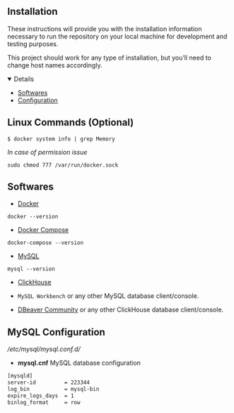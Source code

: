 ## Installation

These instructions will provide you with the installation information necessary to run the repository on your local machine for development and testing purposes.

This project should work for any type of installation, but you’ll need to change host names accordingly. 

<details open="open">
	<ul>
		<li><a href="#softwares">Softwares</a></li>
		<li><a href="#configuration">Configuration</a></li>
	</ul>
</details>

## Linux Commands (Optional)

~~~shell
$ docker system info | grep Memory
~~~

*In case of permission issue*

~~~shell
sudo chmod 777 /var/run/docker.sock
~~~

## Softwares

*	[Docker](https://docs.docker.com/)

~~~shell
docker --version
~~~

*	[Docker Compose](https://docs.docker.com/compose/)

~~~shell
docker-compose --version
~~~

*	[MySQL](https://www.mysql.com/)

~~~shell
mysql --version
~~~

*	[ClickHouse](https://clickhouse.com/) 

*   `MySQL Workbench` or any other MySQL database client/console.  
*   [DBeaver Community](https://dbeaver.io/) or any other ClickHouse database client/console.  

## MySQL Configuration

*/etc/mysql/mysql.conf.d/*

*	**mysql.cnf** MySQL database configuration

~~~txt
[mysqld]
server-id         = 223344
log_bin           = mysql-bin
expire_logs_days  = 1
binlog_format     = row
~~~